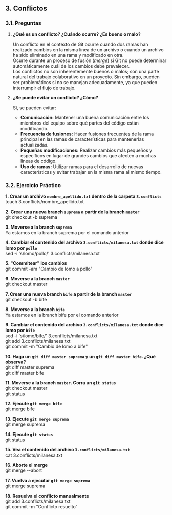## 3. Conflictos

### 3.1. Preguntas

1. **¿Qué es un conflicto? ¿Cuándo ocurre? ¿Es bueno o malo?**

   Un conflicto en el contexto de Git ocurre cuando dos ramas han realizado cambios en la misma línea de un archivo o cuando un archivo ha sido eliminado en una rama y modificado en otra.  
   Ocurre durante un proceso de fusión (*merge*) si Git no puede determinar automáticamente cuál de los cambios debe prevalecer.  
   Los conflictos no son inherentemente buenos o malos; son una parte natural del trabajo colaborativo en un proyecto. Sin embargo, pueden ser problemáticos si no se manejan adecuadamente, ya que pueden interrumpir el flujo de trabajo.

2. **¿Se puede evitar un conflicto? ¿Cómo?**

   Sí, se pueden evitar:
   - **Comunicación:** Mantener una buena comunicación entre los miembros del equipo sobre qué partes del código están modificando.
   - **Frecuencia de fusiones:** Hacer fusiones frecuentes de la rama principal en las ramas de características para mantenerlas actualizadas.
   - **Pequeñas modificaciones:** Realizar cambios más pequeños y específicos en lugar de grandes cambios que afecten a muchas líneas de código.
   - **Uso de ramas:** Utilizar ramas para el desarrollo de nuevas características y evitar trabajar en la misma rama al mismo tiempo.

### 3.2. Ejercicio Práctico

**1. Crear un archivo `nombre_apellido.txt` dentro de la carpeta `3.conflicts`**   
touch 3.conflicts/nombre_apellido.txt   

**2. Crear una nueva branch `suprema` a partir de la branch `master`**    
git checkout -b suprema   

**3. Moverse a la branch `suprema`**   
Ya estamos en la branch suprema por el comando anterior   

**4. Cambiar el contenido del archivo `3.conflicts/milanesa.txt` donde dice lomo por `pollo`**   
sed -i 's/lomo/pollo/' 3.conflicts/milanesa.txt   

**5. "Commitear" los cambios**   
git commit -am "Cambio de lomo a pollo"   

**6. Moverse a la branch `master`**   
git checkout master   

**7. Crear una nueva branch `bife` a partir de la branch `master`**   
git checkout -b bife   

**8. Moverse a la branch `bife`**   
Ya estamos en la branch bife por el comando anterior   

**9. Cambiar el contenido del archivo `3.conflicts/milanesa.txt` donde dice lomo por `bife`**   
sed -i 's/lomo/bife/' 3.conflicts/milanesa.txt   
git add 3.conflicts/milanesa.txt   
git commit -m "Cambio de lomo a bife"   

**10. Haga un `git diff master suprema` y un `git diff master bife`. ¿Qué observa?**   
git diff master suprema   
git diff master bife   

**11. Moverse a la branch `master`. Corra un `git status`**   
git checkout master   
git status   

**12. Ejecute `git merge bife`**   
git merge bife   

**13. Ejecute `git merge suprema`**   
git merge suprema   

**14. Ejecute `git status`**   
git status   

**15. Vea el contenido del archivo `3.conflicts/milanesa.txt`**   
cat 3.conflicts/milanesa.txt   

**16. Aborte el merge**   
git merge --abort   

**17. Vuelva a ejecutar `git merge suprema`**   
git merge suprema   

**18. Resuelva el conflicto manualmente**   
git add 3.conflicts/milanesa.txt   
git commit -m "Conflicto resuelto"   

